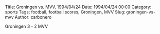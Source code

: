 Title: Groningen vs. MVV, 1994/04/24
Date: 1994/04/24 00:00
Category: sports
Tags: football, football scores, Groningen, MVV
Slug: groningen-vs-mvv
Author: carbonero


Groningen 3 - 2 MVV
